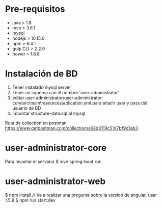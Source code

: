 
# Pre-requisitos
* java > 1.8
* mvn > 3.6.1
* mysql
* nodejs > 10.15.0
* npm > 6.4.1
* gulp CLI > 2.2.0
* bower > 1.8.8

# Instalación de BD
1. Tener instalado mysql server
2. Tener un squema con el nombre 'user-administrator'
3. editar user-administrator\user-administrator-core\src\main\resources\aplication.yml para añadir user y pass del usuario de BD
4. Importar structure-data.sql al mysql 

Ruta de collection en postman
https://www.getpostman.com/collections/63d3119c51d7bf9d1ab3

# user-administrator-core
Para levantar el servidor
$ mvn spring-boot:run


# user-administrator-web
$ npm install // Va a realizar una pregunta sobre la version de angular. usar 1.5.8
$ npm run start:dev




